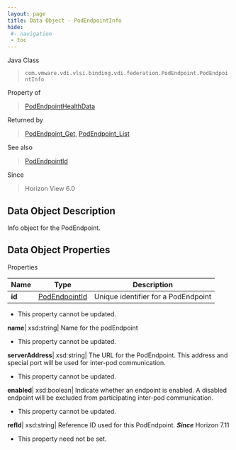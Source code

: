 ```yaml
---
layout: page
title: Data Object - PodEndpointInfo
hide:
 #- navigation
 - toc
---
```






Java Class  
> `com.vmware.vdi.vlsi.binding.vdi.federation.PodEndpoint.PodEndpointInfo`

Property of  
> [PodEndpointHealthData](vdi.health.PodHealth.PodEndpointHealthData.md#field_detail)

Returned by  
> [PodEndpoint_Get](vdi.federation.PodEndpoint.md#get), [PodEndpoint_List](vdi.federation.PodEndpoint.md#list)

See also  
> [PodEndpointId](vdi.entity.PodEndpointId.md)

Since  
> Horizon View 6.0


## Data Object Description 

Info object for the PodEndpoint. 

## Data Object Properties

Properties

Name |  Type |  Description   
---|---|---  
**id**| [PodEndpointId](vdi.entity.PodEndpointId.md)|  Unique identifier for a PodEndpoint   


* This property cannot be updated.

  
**name**|  xsd:string|  Name for the podEndpoint   


* This property cannot be updated.

  
**serverAddress**|  xsd:string|  The URL for the PodEndpoint. This address and special port will be used for inter-pod communication.   


* This property cannot be updated.

  
**enabled**|  xsd:boolean|  Indicate whether an endpoint is enabled. A disabled endpoint will be excluded from participating inter-pod communication.   


* This property cannot be updated.

  
**refId**|  xsd:string|  Reference ID used for this PodEndpoint.  **_Since_** Horizon 7.11  


* This property need not be set.

  
  
  

  
  

